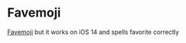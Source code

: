 # Favemoji
[Favemoji](https://github.com/iCrazeiOS/Favemoji) but it works on iOS 14 and spells favorite correctly

